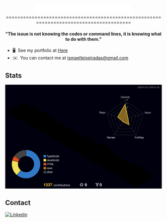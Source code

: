 
<div display="center" align="center" justify="center">
  <img src="./docs/index.svg" height="30rem"></img>
</div>

<div display="center" align="center">
=======================================================================================
</div>

  <h4 align="center">
  ⁠"The issue is not knowing the codes or command lines, it is knowing what to do with them." </h4>

* 🖥️  See my portfolio at [Here](https://portfolioismael2v.netlify.app/)
* ✉️  You can contact me at [ismaelteixeiradas@gmail.com](mailto:ismaelteixeiradas@gmail.com)

## Stats

![](./profile-3d-contrib/profile-night-rainbow.svg)

## Contact
  <a href="https://www.linkedin.com/in/ismael-teixeira-da-silva/">
    <img height="30rem" alt="Linkedin" src="https://img.shields.io/badge/linkedin-%231DA1F2.svg?&style=for-the-badge&logo=linkedin&logoColor=white"/>
  </a>
